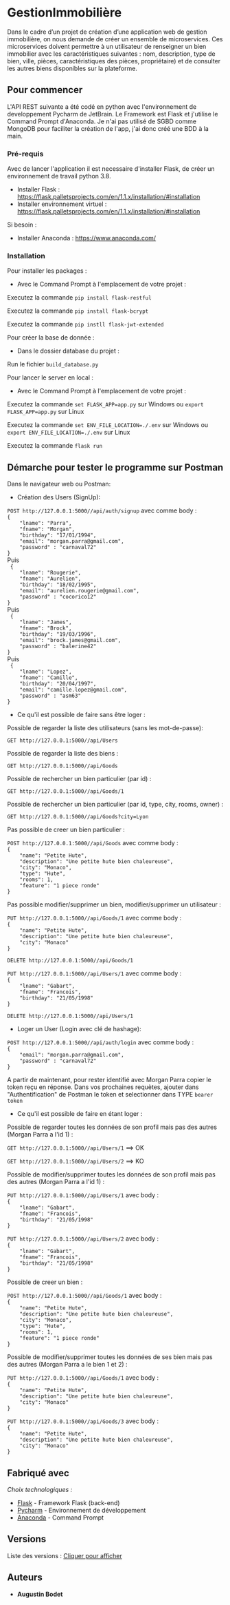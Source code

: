 # GestionImmobilière

Dans le cadre d’un projet de création d’une application web de gestion immobilière, on nous demande de créer un ensemble de microservices. Ces microservices doivent permettre à un utilisateur de renseigner un bien immobilier avec les caractéristiques suivantes : nom, description, type de bien, ville, pièces, caractéristiques des pièces, propriétaire) et de consulter les autres biens disponibles sur la plateforme. 

## Pour commencer

L'API REST suivante a été codé en python avec l'environnement de developpement Pycharm de JetBrain. Le Framework est Flask et j'utilise le Command Prompt d'Anaconda. Je n'ai pas utilisé de SGBD comme MongoDB pour faciliter la création de l'app, j'ai donc créé une BDD à la main.

### Pré-requis

Avec de lancer l'application il est necessaire d'installer Flask, de créer un environnement de travail python 3.8.

- Installer Flask : https://flask.palletsprojects.com/en/1.1.x/installation/#installation
- Installer environnement virtuel : https://flask.palletsprojects.com/en/1.1.x/installation/#installation

Si besoin :
- Installer Anaconda : https://www.anaconda.com/

### Installation

Pour installer les packages :

* Avec le Command Prompt à l'emplacement de votre projet :

Executez la commande ``pip install flask-restful``

Executez la commande ``pip install flask-bcrypt``

Executez la commande ``pip instll flask-jwt-extended``

Pour créer la base de donnée :

* Dans le dossier database du projet :

Run le fichier ``build_database.py``

Pour lancer le server en local :

* Avec le Command Prompt à l'emplacement de votre projet :

Executez la commande ``set FLASK_APP=app.py`` sur Windows ou ``export FLASK_APP=app.py`` sur Linux

Executez la commande ``set ENV_FILE_LOCATION=./.env`` sur Windows ou ``export ENV_FILE_LOCATION=./.env`` sur Linux

Executez la commande ``flask run``

## Démarche pour tester le programme sur Postman

Dans le navigateur web ou Postman:

* Création des Users (SignUp):

``POST http://127.0.0.1:5000//api/auth/signup`` avec comme body :
<br/>``{``
<br/>``    "lname": "Parra",``
<br/>``    "fname": "Morgan",``
<br/>``    "birthday": "17/01/1994",``
<br/>``    "email": "morgan.parra@gmail.com",``
<br/>``    "password" : "carnaval72"``
<br/>``}
``
<br/>Puis
<br/>``
{``
<br/>``    "lname": "Rougerie",``
<br/>``    "fname": "Aurelien",``
<br/>``    "birthday": "18/02/1995",``
<br/>``    "email": "aurelien.rougerie@gmail.com",``
<br/>``    "password" : "cocorico12"``
<br/>``}
``
<br/>Puis
<br/>``
{``
<br/>``    "lname": "James",``
<br/>``    "fname": "Brock",``
<br/>``    "birthday": "19/03/1996",``
<br/>``    "email": "brock.james@gmail.com",``
<br/>``    "password" : "balerine42"``
<br/>``}
``
<br/>Puis
<br/>``
{``
<br/>``    "lname": "Lopez",``
<br/>``    "fname": "Camille",``
<br/>``    "birthday": "20/04/1997",``
<br/>``    "email": "camille.lopez@gmail.com",``
<br/>``    "password" : "asm63"``
<br/>``}
``

* Ce qu'il est possible de faire sans être loger :

Possible de regarder la liste des utilisateurs (sans les mot-de-passe):

``GET http://127.0.0.1:5000//api/Users``

Possible de regarder la liste des biens :

``GET http://127.0.0.1:5000//api/Goods``

Possible de rechercher un bien particulier (par id) :

``GET http://127.0.0.1:5000//api/Goods/1``

Possible de rechercher un bien particulier (par id, type, city, rooms, owner) :

``GET http://127.0.0.1:5000//api/Goods?city=Lyon``

Pas possible de creer un bien particulier :

``POST http://127.0.0.1:5000//api/Goods`` avec comme body :
<br/>``{``
<br/>``    "name": "Petite Hute",``
<br/>``    "description": "Une petite hute bien chaleureuse",``
<br/>``    "city": "Monaco",``
<br/>``    "type": "Hute",``
<br/>``    "rooms": 1,``
<br/>``    "feature": "1 piece ronde"``
<br/>``}
``

Pas possible modifier/supprimer un bien, modifier/supprimer un utilisateur :

``PUT http://127.0.0.1:5000//api/Goods/1`` avec comme body :
<br/>``{``
<br/>``    "name": "Petite Hute",``
<br/>``    "description": "Une petite hute bien chaleureuse",``
<br/>``    "city": "Monaco"``
<br/>``}
``

``DELETE http://127.0.0.1:5000//api/Goods/1``

``PUT http://127.0.0.1:5000//api/Users/1`` avec comme body :
<br/>``{``
<br/>``    "lname": "Gabart",``
<br/>``    "fname": "Francois",``
<br/>``    "birthday": "21/05/1998"``
<br/>``}
``

``DELETE http://127.0.0.1:5000//api/Users/1``

* Loger un User (Login avec clé de hashage):

``POST http://127.0.0.1:5000//api/auth/login`` avec comme body :
<br/>``{``
<br/>``    "email": "morgan.parra@gmail.com",``
<br/>``    "password" : "carnaval72"``
<br/>``}
``

A partir de maintenant, pour rester identifié avec Morgan Parra copier le token reçu en réponse. Dans vos prochaines requètes, ajouter dans "Authentification" de Postman le token et selectionner dans TYPE ``bearer token``


* Ce qu'il est possible de faire en étant loger :

Possible de regarder toutes les données de son profil mais pas des autres (Morgan Parra a l'id 1) :

``GET http://127.0.0.1:5000//api/Users/1`` ==> OK

``GET http://127.0.0.1:5000//api/Users/2`` ==> KO

Possible de modifier/supprimer toutes les données de son profil mais pas des autres (Morgan Parra a l'id 1) :

``PUT http://127.0.0.1:5000//api/Users/1`` avec body :
<br/>``{``
<br/>``    "lname": "Gabart",``
<br/>``    "fname": "Francois",``
<br/>``    "birthday": "21/05/1998"``
<br/>``}
``

``PUT http://127.0.0.1:5000//api/Users/2`` avec body :
<br/>``{``
<br/>``    "lname": "Gabart",``
<br/>``    "fname": "Francois",``
<br/>``    "birthday": "21/05/1998"``
<br/>``}
``

Possible de creer un bien :

``POST http://127.0.0.1:5000//api/Goods/1`` avec body :
<br/>``{``
<br/>``    "name": "Petite Hute",``
<br/>``    "description": "Une petite hute bien chaleureuse",``
<br/>``    "city": "Monaco",``
<br/>``    "type": "Hute",``
<br/>``    "rooms": 1,``
<br/>``    "feature": "1 piece ronde"``
<br/>``}
``

Possible de modifier/supprimer toutes les données de ses bien mais pas des autres (Morgan Parra a le bien 1 et 2) :

``PUT http://127.0.0.1:5000//api/Goods/1`` avec body :
<br/>``{``
<br/>``    "name": "Petite Hute",``
<br/>``    "description": "Une petite hute bien chaleureuse",``
<br/>``    "city": "Monaco"``
<br/>``}
``

``PUT http://127.0.0.1:5000//api/Goods/3`` avec body :
<br/>``{``
<br/>``    "name": "Petite Hute",``
<br/>``    "description": "Une petite hute bien chaleureuse",``
<br/>``    "city": "Monaco"``
<br/>``}
``

## Fabriqué avec

_Choix technologiques :_
* [Flask](https://flask.palletsprojects.com/en/1.1.x/) - Framework Flask (back-end)
* [Pycharm](https://www.jetbrains.com/fr-fr/pycharm/) - Environnement de développement
* [Anaconda](https://www.anaconda.com/) - Command Prompt


## Versions

Liste des versions : [Cliquer pour afficher](https://github.com/Oiures/GestionImmobiliere/tags)

## Auteurs

* **Augustin Bodet** 




